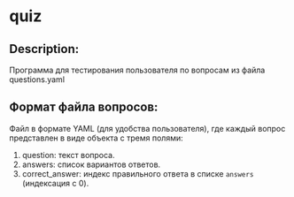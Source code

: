 # quiz

## Description:
Программа для тестирования пользователя по вопросам из файла questions.yaml

## Формат файла вопросов:
Файл в формате YAML (для удобства пользователя), 
где каждый вопрос представлен в виде объекта с тремя полями:
1) question: текст вопроса.
2) answers: список вариантов ответов. 
3) correct_answer: индекс правильного ответа в списке `answers` (индексация с 0).
